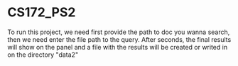# CS172_PS2
To run this project, we need first provide the path to doc you wanna search, then we need enter the file path to the query.
After seconds, the final results will show on the panel and a file with the results will be created or writed in on the directory "data2"
